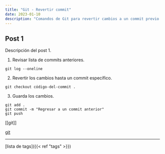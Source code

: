 ```yaml
---
title: "Git - Revertir commit"
date: 2023-01-10
description: "Comandos de Git para revertir cambios a un commit previo."
---
```


## Post 1

Descripción del post 1.

1. Revisar lista de commits anteriores. 
```git
git log --oneline
```

2. Revertir los cambios hasta un commit específico.
```git
git checkout código-del-commit .
``` 

3. Guarda los cambios.
```git
git add .  
git commit -m "Regresar a un commit anterior"  
git push
```

[[git]]

[git](git)

---

[lista de tags]({{< ref "tags" >}})
